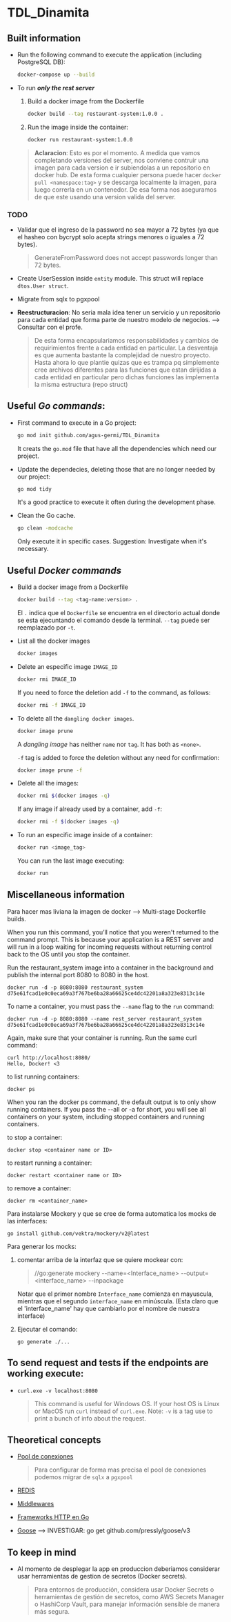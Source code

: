 # TDL_Dinamita

## Built information

- Run the following command to execute the application (including PostgreSQL DB):
    ```sh
    docker-compose up --build
    ```

- To run ***only the rest server***
    1. Build a docker image from the Dockerfile
        ```sh
        docker build --tag restaurant-system:1.0.0 .
        ```
    2. Run the image inside the container:
        ```sh
        docker run restaurant-system:1.0.0
        ```
    > **Aclaracion**: Esto es por el momento. A medida que vamos completando versiones del server, nos conviene contruir una imagen para cada version e ir subiendolas a un repositorio en docker hub. De esta forma cualquier persona puede hacer `docker pull <namespace:tag>` y se descarga localmente la imagen, para luego correrla en un contenedor. De esa forma nos aseguramos de que este usando una version valida del server.


### TODO

- Validar que el ingreso de la password no sea mayor a 72 bytes (ya que el hasheo con bycrypt solo acepta strings menores o iguales a 72 bytes).
    > GenerateFromPassword does not accept passwords longer than 72 bytes.

- Create UserSession inside `entity` module. This struct will replace `dtos.User struct`.

- Migrate from sqlx to pgxpool

- **Reestructuracion**: No seria mala idea tener un servicio y un repositorio para cada entidad que forma parte de nuestro modelo de negocios. --> Consultar con el profe.
    > De esta forma encapsulariamos responsabilidades y cambios de requirimientos frente a cada entidad en particular.
    La desventaja es que aumenta bastante la complejidad de nuestro proyecto.
    > Hasta ahora lo que plantie quizas que es trampa pq simplemente cree archivos diferentes para las funciones que estan
    dirijidas a cada entidad en particular pero dichas funciones las implementa la misma estructura (repo struct)


## Useful *Go commands*:

- First command to execute in a Go project:
    ```sh
    go mod init github.com/agus-germi/TDL_Dinamita
    ```
    It creats the `go.mod` file that have all the dependencies which need our project.

- Update the dependecies, deleting those that are no longer needed by our project:
    ```sh
    go mod tidy
    ```
    It's a good practice to execute it often during the development phase.

- Clean the Go cache.
    ```sh
    go clean -modcache
    ```
    Only execute it in specific cases. Suggestion: Investigate when it's necessary.


## Useful *Docker commands*

- Build a docker image from a Dockerfile
    ```sh
    docker build --tag <tag-name:version> .
    ```
    El `.` indica que el `Dockerfile` se encuentra en el directorio actual donde se esta ejecuntando el comando desde la terminal. `--tag` puede ser reemplazado por `-t`.
    
- List all the docker images
    ```sh
    docker images
    ```

- Delete an especific image `IMAGE_ID`
    ```sh
    docker rmi IMAGE_ID
    ```
    If you need to force the deletion add `-f` to the command, as follows:
    ```sh
    docker rmi -f IMAGE_ID
    ```

- To delete all the `dangling docker images`.
    ```sh
    docker image prune
    ```
    A *dangling image* has neither `name` nor `tag`. It has both as `<none>`.
    
    `-f` tag is added to force the deletion without any need for confirmation:
    ```sh
    docker image prune -f
    ```

- Delete all the images:
    ```sh
    docker rmi $(docker images -q)
    ```
    If any image if already used by a container, add `-f`:
    ```sh
    docker rmi -f $(docker images -q)
    ```

- To run an especific image inside of a container:
    ```sh
    docker run <image_tag>
    ```
    You can run the last image executing:
    ```sh
    docker run
    ```



## Miscellaneous information

Para hacer mas liviana la imagen de docker --> Multi-stage Dockerfile builds.

When you run this command, you’ll notice that you weren't returned to the command prompt. This is because your application is a REST server and will run in a loop waiting for incoming requests without returning control back to the OS until you stop the container.

Run the restaurant_system image into a container in the background and publish the internal port 8080 to 8080 in the host.
```
docker run -d -p 8080:8080 restaurant_system
d75e61fcad1e0c0eca69a3f767be6ba28a66625ce4dc42201a8a323e8313c14e
```
To name a container, you must pass the `--name` flag to the `run` command:
```
docker run -d -p 8080:8080 --name rest_server restaurant_system
d75e61fcad1e0c0eca69a3f767be6ba28a66625ce4dc42201a8a323e8313c14e
```

Again, make sure that your container is running. Run the same curl command:
```
curl http://localhost:8080/
Hello, Docker! <3
```

to list running containers:
```
docker ps
```
When you ran the docker ps command, the default output is to only show running containers. If you pass the --all or -a for short, you will see all containers on your system, including stopped containers and running containers.

to stop a container:
```
docker stop <container name or ID>
```

to restart running a container:
```
docker restart <container name or ID>
```

to remove a container:
```
docker rm <container_name>
```

Para instalarse Mockery y que se cree de forma automatica los mocks de las interfaces:
```
go install github.com/vektra/mockery/v2@latest
```

Para generar los mocks:
1. comentar arriba de la interfaz que se quiere mockear con: 
    >//go:generate mockery --name=<Interface_name> --output=<interface_name> --inpackage
    
    Notar que el primer nombre `Interface_name` comienza en mayuscula, mientras que el segundo `interface_name` en minúscula. (Esta claro que el 'interface_name' hay que cambiarlo por el nombre de nuestra interface)

2. Ejecutar el comando:
    ```
    go generate ./...
    ```

## To send request and tests if the endpoints are working execute:

- ```curl.exe -v localhost:8080```
    > This command is useful for Windows OS. If your host OS is Linux or MacOS run `curl` instead of `curl.exe`.
    Note: `-v` is a tag use to print a bunch of info about the request.


## Theoretical concepts
- [Pool de conexiones](https://chatgpt.com/share/671f899c-bc00-8004-acf7-133575a8e903)
    > Para configurar de forma mas precisa el pool de conexiones podemos migrar de `sqlx` a `pgxpool`

- [REDIS](https://chatgpt.com/share/671fcb41-b638-8004-8635-137baf717321)

- [Middlewares](https://chatgpt.com/share/671fcfb4-23d4-8004-b223-6c34afdc5cf0)

- [Frameworks HTTP en Go](https://chatgpt.com/share/671fd0ea-363c-8004-9700-e3298ce46e8c)

- [Goose]() --> INVESTIGAR: go get github.com/pressly/goose/v3


## To keep in mind
- Al momento de desplegar la app en produccion deberiamos considerar usar herramientas de gestion de secretos (Docker secrets).
    > Para entornos de producción, considera usar Docker Secrets o herramientas de gestión de secretos, como AWS Secrets Manager o HashiCorp Vault, para manejar información sensible de manera más segura.
